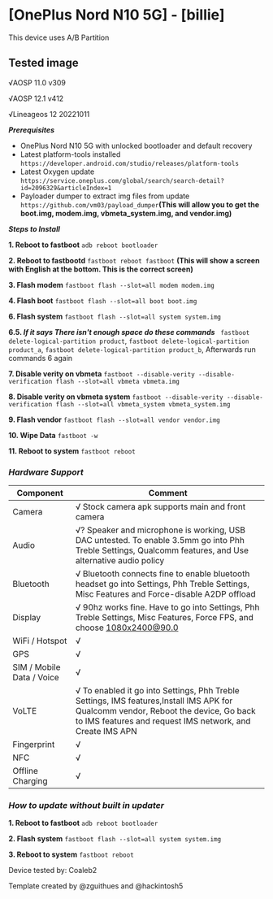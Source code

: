 # [OnePlus Nord N10 5G] - [billie]

This device uses A/B Partition

## Tested image
√AOSP 11.0 v309

√AOSP 12.1 v412

√Lineageos 12 20221011

_**Prerequisites**_
* OnePlus Nord N10 5G with unlocked bootloader and default recovery
* Latest platform-tools installed `https://developer.android.com/studio/releases/platform-tools`
* Latest Oxygen update `https://service.oneplus.com/global/search/search-detail?id=2096329&articleIndex=1`
* Payloader dumper to extract img files from update `https://github.com/vm03/payload_dumper`**(This will allow you to get the boot.img, modem.img, vbmeta_system.img, and vendor.img)**


_**Steps to Install**_

**1. Reboot to fastboot**
`adb reboot bootloader`

**2. Reboot to fastbootd**
`fastboot reboot fastboot` **(This will show a screen with English at the bottom. This is the correct screen)**

**3. Flash modem**
`fastboot flash --slot=all modem modem.img`

**4. Flash boot**
`fastboot flash --slot=all boot boot.img`


**6. Flash system**
`fastboot flash --slot=all system system.img`

**6.5. _If it says There isn't enough space do these commands_**
` fastboot delete-logical-partition product`, `fastboot delete-logical-partition product_a`, `fastboot delete-logical-partition product_b`, Afterwards run commands 6 again

**7. Disable verity on vbmeta**
`fastboot --disable-verity --disable-verification flash --slot=all vbmeta vbmeta.img`

**8. Disable verity on vbmeta system**
`fastboot --disable-verity --disable-verification flash --slot=all vbmeta_system vbmeta_system.img`

**9. Flash vendor**
`fastboot flash --slot=all vendor vendor.img`

**10. Wipe Data**
`fastboot -w`

**11. Reboot to system**
`fastboot reboot`

### **_Hardware Support_**
| Component                 |      Comment                                              |
|---------------------------|-----------------------------------------------------------|
| Camera                    | √ Stock camera apk supports main and front camera |
| Audio                     | √? Speaker and microphone is working, USB DAC untested. To enable 3.5mm go into Phh Treble Settings, Qualcomm features, and Use alternative audio policy|
| Bluetooth                 | √ Bluetooth connects fine to enable bluetooth headset go into Settings, Phh Treble Settings, Misc Features and Force-disable A2DP offload|
| Display                   | √ 90hz works fine. Have to go into Settings, Phh Treble Settings, Misc Features, Force FPS, and choose 1080x2400@90.0|
| WiFi / Hotspot            | √|
| GPS                       | √ |
| SIM / Mobile Data / Voice | √ |
| VoLTE                     | √ To enabled it go into Settings, Phh Treble Settings, IMS features,Install IMS APK for Qualcomm vendor, Reboot the device, Go back to IMS features and request IMS network, and Create IMS APN |
| Fingerprint               | √ |
| NFC                       | √ |
| Offline Charging          | √ |
### **_How to update without built in updater_**
**1. Reboot to fastboot**
`adb reboot bootloader`

**2. Flash system**
`fastboot flash --slot=all system system.img`

**3. Reboot to system**
`fastboot reboot`


Device tested by:
Coaleb2

Template created by @zguithues and @hackintosh5
